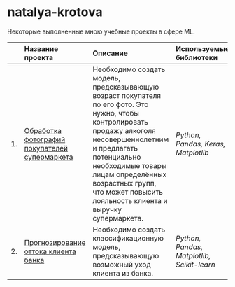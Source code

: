 # natalya-krotova
Некоторые выполненные мною учебные проекты в сфере ML.

|      | Название проекта | Описание | Используемые библиотеки | 
| ---- | :------------------ | :---------------------- | :---------------------- |
| 1.   | [Обработка фотографий покупателей супермаркета](CV_age_of_clients) |Необходимо создать модель, предсказывающую возраст покупателя по его фото. Это нужно, чтобы контролировать продажу алкоголя несовершеннолетним и предлагать потенциально необходимые товары лицам определённых возрастных групп, что может повысить лояльность клиента и выручку супермаркета.| *Python, Pandas, Keras, Matplotlib* |
| 2.   | [Прогнозирование оттока клиента банка](Customer_churn) |Необходимо создать классификационную модель, предсказывающую возможный уход клиента из банка.| *Python, Pandas, Matplotlib, Scikit-learn* |

